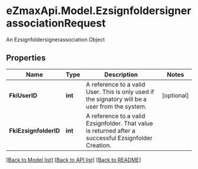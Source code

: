 # eZmaxApi.Model.EzsignfoldersignerassociationRequest
An Ezsignfoldersignerassociation Object

## Properties

Name | Type | Description | Notes
------------ | ------------- | ------------- | -------------
**FkiUserID** | **int** | A reference to a valid User.  This is only used if the signatory will be a user from the system. | [optional] 
**FkiEzsignfolderID** | **int** | A reference to a valid Ezsignfolder.  That value is returned after a successful Ezsignfolder Creation. | 

[[Back to Model list]](../README.md#documentation-for-models) [[Back to API list]](../README.md#documentation-for-api-endpoints) [[Back to README]](../README.md)

